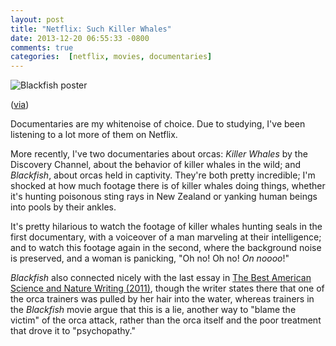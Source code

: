 ```yaml
---
layout: post
title: "Netflix: Such Killer Whales"
date: 2013-12-20 06:55:33 -0800
comments: true
categories:  [netflix, movies, documentaries]
---
```

<img class="book-cover" src="{{ root_url}}/images/blackfish-poster.jpg" alt="Blackfish poster"/>
<p class="caption">(<A href="http://www.magpictures.com/blackfish/">via</a>)</p>

Documentaries are my whitenoise of choice. Due to studying, I've been listening to a lot more of them on Netflix.

More recently, I've two documentaries about orcas: *Killer Whales* by the Discovery Channel, about the behavior of killer whales in the wild; and *Blackfish*, about orcas held in captivity. They're both pretty incredible; I'm shocked at how much footage there is of killer whales doing things, whether it's hunting poisonous sting rays in New Zealand or yanking human beings into pools by their ankles.

It's pretty hilarious to watch the footage of killer whales hunting seals in the first documentary, with a voiceover of a man marveling at their intelligence; and to watch this footage again in the second, where the background noise is preserved, and a woman is panicking, "Oh no! Oh no! *On noooo*!"

*Blackfish* also connected nicely with the last essay in <a href="http://www.amazon.com/Best-American-Science-Nature-Writing/dp/0547350635">The Best American Science and Nature Writing (2011)</a>, though the writer states there that one of the orca trainers was pulled by her hair into the water, whereas trainers in the *Blackfish* movie argue that this is a lie, another way to "blame the victim" of the orca attack, rather than the orca itself and the poor treatment that drove it to "psychopathy."
